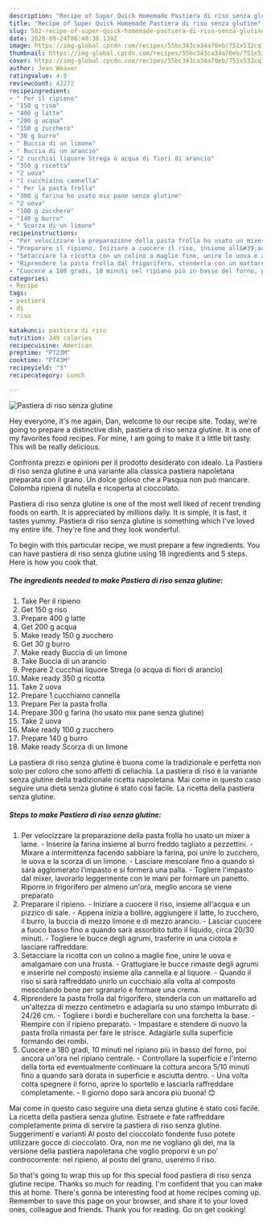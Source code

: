 ```yaml
---
description: "Recipe of Super Quick Homemade Pastiera di riso senza glutine"
title: "Recipe of Super Quick Homemade Pastiera di riso senza glutine"
slug: 582-recipe-of-super-quick-homemade-pastiera-di-riso-senza-glutine
date: 2020-09-24T06:40:38.139Z
image: https://img-global.cpcdn.com/recipes/55bc343ca34a70eb/751x532cq70/pastiera-di-riso-senza-glutine-recipe-main-photo.jpg
thumbnail: https://img-global.cpcdn.com/recipes/55bc343ca34a70eb/751x532cq70/pastiera-di-riso-senza-glutine-recipe-main-photo.jpg
cover: https://img-global.cpcdn.com/recipes/55bc343ca34a70eb/751x532cq70/pastiera-di-riso-senza-glutine-recipe-main-photo.jpg
author: Jean Weaver
ratingvalue: 4.8
reviewcount: 42272
recipeingredient:
- " Per il ripieno"
- "150 g riso"
- "400 g latte"
- "200 g acqua"
- "150 g zucchero"
- "30 g burro"
- " Buccia di un limone"
- " Buccia di un arancio"
- "2 cucchiai liquore Strega o acqua di fiori di arancio"
- "350 g ricotta"
- "2 uova"
- "1 cucchiaino cannella"
- " Per la pasta frolla"
- "300 g farina ho usato mix pane senza glutine"
- "2 uova"
- "100 g zucchero"
- "140 g burro"
- " Scorza di un limone"
recipeinstructions:
- "Per velocizzare la preparazione della pasta frolla ho usato un mixer a lame. Inserire la farina insieme al burro freddo tagliato a pezzettini. Mixare a intermittenza facendo sabbiare la farina, poi unire lo zucchero, le uova e la scorza di un limone. Lasciare mescolare fino a quando si sarà agglomerato l&#39;impasto e si formerà una palla. Togliere l&#39;impasto dal mixer, lavorarlo leggermente con le mani per formare un panetto. Riporre in frigorifero per almeno un&#39;ora, meglio ancora se viene preparato"
- "Preparare il ripieno. Iniziare a cuocere il riso, insieme all&#39;acqua e un pizzico di sale. Appena inizia a bollire, aggiungere il latte, lo zucchero, il burro, la buccia di mezzo limone e di mezzo arancio. Lasciar cuocere a fuoco basso fino a quando sarà assorbito tutto il liquido, circa 20/30 minuti. Togliere le bucce degli agrumi, trasferire in una ciotola e lasciare raffreddare."
- "Setacciare la ricotta con un colino a maglie fine, unire le uova e amalgamare con una frusta. Grattugiare le bucce rimaste degli agrumi e inserirle nel composto insieme alla cannella e al liquore. Quando il riso si sarà raffreddato unirlo un cucchiaio alla volta al composto mescolando bene per sgranarlo e formare una crema."
- "Riprendere la pasta frolla dal frigorifero, stenderla con un mattarello ad un&#39;altezza di mezzo centimetro e adagiarla su uno stampo imburrato di 24/26 cm. Togliere i bordi e bucherellare con una forchetta la base. Riempire con il ripieno preparato. Impastare e stendere di nuovo la pasta frolla rimasta per fare le strisce. Adagiarle sulla superficie formando dei rombi."
- "Cuocere a 180 gradi, 10 minuti nel ripiano più in basso del forno, poi ancora un&#39;ora nel ripiano centrale. Controllare la superficie e l&#39;interno della torta ed eventualmente continuare la cottura ancora 5/10 minuti fino a quando sarà dorata in superficie e asciutta dentro. Una volta cotta spegnere il forno, aprire lo sportello e lasciarla raffreddare completamente. Il giorno dopo sarà ancora più buona! 😊"
categories:
- Recipe
tags:
- pastiera
- di
- riso

katakunci: pastiera di riso 
nutrition: 249 calories
recipecuisine: American
preptime: "PT23M"
cooktime: "PT43M"
recipeyield: "3"
recipecategory: Lunch

---
```



![Pastiera di riso senza glutine](https://img-global.cpcdn.com/recipes/55bc343ca34a70eb/751x532cq70/pastiera-di-riso-senza-glutine-recipe-main-photo.jpg)

Hey everyone, it's me again, Dan, welcome to our recipe site. Today, we're going to prepare a distinctive dish, pastiera di riso senza glutine. It is one of my favorites food recipes. For mine, I am going to make it a little bit tasty. This will be really delicious.

Confronta prezzi e opinioni per il prodotto desiderato con idealo. La Pastiera di riso senza glutine è una variante alla classica pastiera napoletana preparata con il grano. Un dolce goloso che a Pasqua non può mancare. Colomba ripiena di nutella e ricoperta al cioccolato.

Pastiera di riso senza glutine is one of the most well liked of recent trending foods on earth. It is appreciated by millions daily. It is simple, it is fast, it tastes yummy. Pastiera di riso senza glutine is something which I've loved my entire life. They're fine and they look wonderful.


To begin with this particular recipe, we must prepare a few ingredients. You can have pastiera di riso senza glutine using 18 ingredients and 5 steps. Here is how you cook that.

<!--inarticleads1-->

##### The ingredients needed to make Pastiera di riso senza glutine:

1. Take  Per il ripieno
1. Get 150 g riso
1. Prepare 400 g latte
1. Get 200 g acqua
1. Make ready 150 g zucchero
1. Get 30 g burro
1. Make ready  Buccia di un limone
1. Take  Buccia di un arancio
1. Prepare 2 cucchiai liquore Strega (o acqua di fiori di arancio)
1. Make ready 350 g ricotta
1. Take 2 uova
1. Prepare 1 cucchiaino cannella
1. Prepare  Per la pasta frolla
1. Prepare 300 g farina (ho usato mix pane senza glutine)
1. Take 2 uova
1. Make ready 100 g zucchero
1. Prepare 140 g burro
1. Make ready  Scorza di un limone


La pastiera di riso senza glutine è buona come la tradizionale e perfetta non solo per coloro che sono affetti di celiachia. La pastiera di riso è la variante senza glutine della tradizionale ricetta napoletana. Mai come in questo caso seguire una dieta senza glutine è stato così facile. La ricetta della pastiera senza glutine. 

<!--inarticleads2-->

##### Steps to make Pastiera di riso senza glutine:

1. Per velocizzare la preparazione della pasta frolla ho usato un mixer a lame. - Inserire la farina insieme al burro freddo tagliato a pezzettini. - Mixare a intermittenza facendo sabbiare la farina, poi unire lo zucchero, le uova e la scorza di un limone. - Lasciare mescolare fino a quando si sarà agglomerato l&#39;impasto e si formerà una palla. - Togliere l&#39;impasto dal mixer, lavorarlo leggermente con le mani per formare un panetto. Riporre in frigorifero per almeno un&#39;ora, meglio ancora se viene preparato
1. Preparare il ripieno. - Iniziare a cuocere il riso, insieme all&#39;acqua e un pizzico di sale. - Appena inizia a bollire, aggiungere il latte, lo zucchero, il burro, la buccia di mezzo limone e di mezzo arancio. - Lasciar cuocere a fuoco basso fino a quando sarà assorbito tutto il liquido, circa 20/30 minuti. - Togliere le bucce degli agrumi, trasferire in una ciotola e lasciare raffreddare.
1. Setacciare la ricotta con un colino a maglie fine, unire le uova e amalgamare con una frusta. - Grattugiare le bucce rimaste degli agrumi e inserirle nel composto insieme alla cannella e al liquore. - Quando il riso si sarà raffreddato unirlo un cucchiaio alla volta al composto mescolando bene per sgranarlo e formare una crema.
1. Riprendere la pasta frolla dal frigorifero, stenderla con un mattarello ad un&#39;altezza di mezzo centimetro e adagiarla su uno stampo imburrato di 24/26 cm. - Togliere i bordi e bucherellare con una forchetta la base. - Riempire con il ripieno preparato. - Impastare e stendere di nuovo la pasta frolla rimasta per fare le strisce. Adagiarle sulla superficie formando dei rombi.
1. Cuocere a 180 gradi, 10 minuti nel ripiano più in basso del forno, poi ancora un&#39;ora nel ripiano centrale. - Controllare la superficie e l&#39;interno della torta ed eventualmente continuare la cottura ancora 5/10 minuti fino a quando sarà dorata in superficie e asciutta dentro. - Una volta cotta spegnere il forno, aprire lo sportello e lasciarla raffreddare completamente. - Il giorno dopo sarà ancora più buona! 😊


Mai come in questo caso seguire una dieta senza glutine è stato così facile. La ricetta della pastiera senza glutine. Estraete e fate raffreddare completamente prima di servire la pastiera di riso senza glutine. Suggerimenti e varianti Al posto del cioccolato fondente fuso potete utilizzare gocce di cioccolato. Ora, non me ne vogliano gli dei, ma la versione della pastiera napoletana che voglio proporvi è un po&#39; controcorrente: nel ripieno, al posto del grano, useremo il riso. 

So that's going to wrap this up for this special food pastiera di riso senza glutine recipe. Thanks so much for reading. I'm confident that you can make this at home. There's gonna be interesting food at home recipes coming up. Remember to save this page on your browser, and share it to your loved ones, colleague and friends. Thank you for reading. Go on get cooking!
